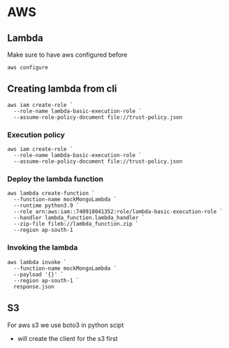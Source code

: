 # AWS
## Lambda

Make sure to have aws configured before
```
aws configure
```
## Creating lambda from cli
```
aws iam create-role `
  --role-name lambda-basic-execution-role `
  --assume-role-policy-document file://trust-policy.json
```
### Execution policy 
```
aws iam create-role `
  --role-name lambda-basic-execution-role `
  --assume-role-policy-document file://trust-policy.json
```
### Deploy the lambda function
```
aws lambda create-function `
  --function-name mockMongoLambda `
  --runtime python3.9 `
  --role arn:aws:iam::740918041352:role/lambda-basic-execution-role `
  --handler lambda_function.lambda_handler `
  --zip-file fileb://lambda_function.zip `
  --region ap-south-1

```
### Invoking the lambda 
```
aws lambda invoke `
  --function-name mockMongoLambda `
  --payload '{}' `
  --region ap-south-1 `
  response.json

```

## S3

For aws s3 we use boto3 in python scipt

- will create the client for the s3 first


